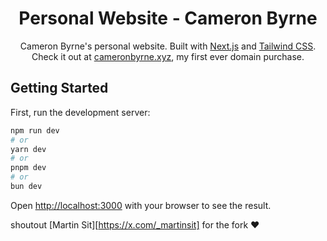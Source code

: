 <h1 align="center">
    Personal Website - Cameron Byrne
</h1>
<p align="center">
    Cameron Byrne's personal website. Built with <a href="https://nextjs.org" target="_blank">Next.js</a> and <a href="https://tailwindcss.com" target="_blank">Tailwind CSS</a>. Check it out at <a href="https://cameronbyrne.xyz" target="_blank">cameronbyrne.xyz</a>, my first ever domain purchase.
</p>

## Getting Started

First, run the development server:

```bash
npm run dev
# or
yarn dev
# or
pnpm dev
# or
bun dev
```

Open [http://localhost:3000](http://localhost:3000) with your browser to see the result.

shoutout [Martin Sit][https://x.com/_martinsit] for the fork ❤️
